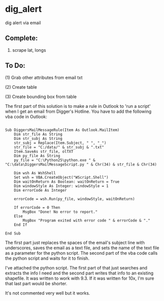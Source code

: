dig_alert
=========

dig alert via email

Complete:
--------

1) scrape lat, longs

To Do:
------

(1) Grab other attributes from email txt

(2) Create table

(3) Create bounding box from table





The first part of this solution is to make a rule in Outlook to 'run a script' when I get an email from Digger's Hotline.  You have to add the following vba code in Outlook:

<pre><code>
Sub DiggersMailMessageRule(Item As Outlook.MailItem)
    Dim str_file As String
    Dim str_subj As String
    str_subj = Replace(Item.Subject, " ", "_")
    str_file = "C:/data/" & str_subj & ".txt"
    Item.SaveAs str_file, olTXT
    Dim py_file As String
    py_file = "C:\Python25\python.exe " & "C:\data\DiggersMailMessageScript.py " & Chr(34) & str_file & Chr(34)
    
    Dim wsh As WshShell
    Set wsh = VBA.CreateObject("WScript.Shell")
    Dim waitOnReturn As Boolean: waitOnReturn = True
    Dim windowStyle As Integer: windowStyle = 1
    Dim errorCode As Integer
    
    errorCode = wsh.Run(py_file, windowStyle, waitOnReturn)
    
    If errorCode = 0 Then
        MsgBox "Done! No error to report."
    Else
        MsgBox "Program exited with error code " & errorCode & "."
    End If
    
End Sub
</code></pre>
The first part just replaces the spaces of the email's subject line with underscores, saves the email as a text file, and sets the name of the text file as a parameter for the python script.  The second part of the vba code calls the python script and waits for it to finish.

I've attached the python script.  The first part of that just searches and extracts the info I need and the second part writes that info to an existing shapefile.  It was written to work with 9.3.  If it was written for 10x, I'm sure that last part would be shorter.

It's not commented very well but it works.


